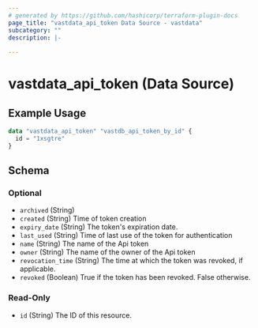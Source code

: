 ```yaml
---
# generated by https://github.com/hashicorp/terraform-plugin-docs
page_title: "vastdata_api_token Data Source - vastdata"
subcategory: ""
description: |-
  
---
```


# vastdata_api_token (Data Source)



## Example Usage

```terraform
data "vastdata_api_token" "vastdb_api_token_by_id" {
  id = "1xsgtre"
}
```

<!-- schema generated by tfplugindocs -->
## Schema

### Optional

- `archived` (String)
- `created` (String) Time of token creation
- `expiry_date` (String) The token's expiration date.
- `last_used` (String) Time of last use of the token for authentication
- `name` (String) The name of the Api token
- `owner` (String) The name of the owner of the Api token
- `revocation_time` (String) The time at which the token was revoked, if applicable.
- `revoked` (Boolean) True if the token has been revoked. False otherwise.

### Read-Only

- `id` (String) The ID of this resource.
